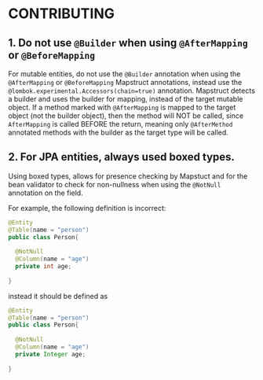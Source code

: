 # CONTRIBUTING

## 1. Do not use `@Builder` when using `@AfterMapping` or `@BeforeMapping`

For mutable entities, do not use the `@Builder` annotation when using the `@AfterMapping` or `@BeforeMapping` Mapstruct annotations, instead use the `@lombok.experimental.Accessors(chain=true)` annotation. Mapstruct detects a builder and uses the builder for mapping, instead of the target mutable object. If a method marked with `@AfterMapping` is mapped to the target object (not the builder object), then the method will NOT be called, since `AfterMapping` is called BEFORE the return, meaning only `@AfterMethod` annotated methods with the builder as the target type will be called.

## 2. For JPA entities, always used boxed types.
        
Using boxed types, allows for presence checking by Mapstuct and for the bean validator to check for non-nullness when using the `@NotNull` annotation on the field.

For example, the following definition is incorrect:
```java
@Entity
@Table(name = "person")
public class Person{
  
  @NotNull
  @Column(name = "age")
  private int age;
  
}
```

instead it should be defined as 
```java
@Entity
@Table(name = "person")
public class Person{
  
  @NotNull
  @Column(name = "age")
  private Integer age;
  
}
```


